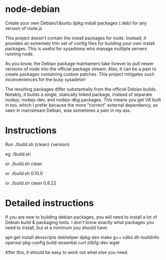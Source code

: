 node-debian
===========

Create your own Debian/Ubuntu dpkg install packages (.deb) for any version of node.js

This project doesn't contain the install packages for node. Instead, it provides an
extremely thin set of config files for building your own install packages. This is
useful for sysadmins who manage multiple servers running node.

As you know, the Debian package maintainers take forever to pull newer versions of
node into the official package stream. Also, it can be a pain to create packages
containing custom patches. This project mitigates such inconveniences for the busy
sysadmin!

The resulting packages differ substantially from the official Debian builds. Notably,
it builds a single, statically linked package, instead of separate nodejs, nodejs-dev,
and nodejs-dbg packages. This means you get V8 built in too, which I prefer because
the more "correct" external dependancy, as seen in mainstream Debian, was sometimes a
pain in my ass.


Instructions
============

Run ./build.sh {clean} {version}

eg ./build.sh

or ./build.sh clean

or ./build.sh 0.10.0

or ./build.sh clean 0.8.22


Detailed instructions
=====================

If you are new to building debian packages, you will need to install a lot of Debian
build & packaging tools. I don't know exactly what packages you need to install, but
at a minimum you should have:

 apt-get install devscripts debhelper dpkg-dev make g++ cdbs dh-buildinfo openssl pkg-config build-essential curl zlib1g-dev wget

After this, it should be easy to work out what else you need.


